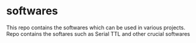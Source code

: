 # softwares
This repo contains the softwares which can be used in various
projects. Repo contains the softares such as Serial TTL and 
other crucial softwares
